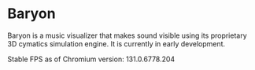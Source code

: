 # Baryon

Baryon is a music visualizer that makes sound visible using its proprietary 3D cymatics simulation engine. It is currently in early development.

Stable FPS as of Chromium version: 131.0.6778.204
